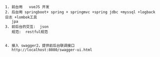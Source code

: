     1. 前台用   vueJS 开发
    2. 后台用 springboot+ spring + springmvc +spring jdbc +myssql +logback 日志 +lombok工具
       jpa
    3. 前后台的交互:  json
       规范:  restful规范
    
    
    4. 接入 swagger2，提供前后台联调接口
       http://localhost:8080/swagger-ui.html